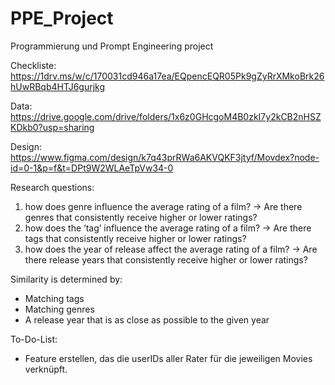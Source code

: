 # PPE_Project
Programmierung und Prompt Engineering project


Checkliste:
https://1drv.ms/w/c/170031cd946a17ea/EQpencEQR05Pk9gZyRrXMkoBrk26hUwRBqb4HTJ6gurjkg

Data: 
https://drive.google.com/drive/folders/1x6z0GHcgoM4B0zkI7y2kCB2nHSZKDkb0?usp=sharing

Design:
https://www.figma.com/design/k7q43prRWa6AKVQKF3jtyf/Movdex?node-id=0-1&p=f&t=DPt9W2WLAeTpVw34-0

Research questions:
1. how does genre influence the average rating of a film?
→ Are there genres that consistently receive higher or lower ratings?
2. how does the ‘tag’ influence the average rating of a film?
→ Are there tags that consistently receive higher or lower ratings?
3. how does the year of release affect the average rating of a film?
→ Are there release years that consistently receive higher or lower ratings?

Similarity is determined by:
- Matching tags
- Matching genres
- A release year that is as close as possible to the given year

To-Do-List:
- Feature erstellen, das die userIDs aller Rater für die jeweiligen Movies verknüpft.

